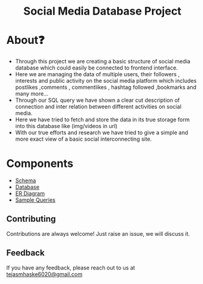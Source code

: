 <h1 align="center">Social Media Database Project</h1>

# About❓
<ul>
<li>Through this project  we are creating a basic structure of social media database which could easily be connected to frontend interface.  </li>
<li>Here we are managing the data of multiple users, their followers  , interests and public activity on the social media platform which includes postlikes ,comments , commentlikes , hashtag followed ,bookmarks and many more... </li>
<li>Through our SQL query we have shown a clear cut description of connection and inter relation between different activities on social media. </li>
<li>Here we have  tried to fetch and store the  data in its true storage form into this database like (img/videos in url) </li>
<li>With our true efforts and research  we have tried to give a simple and more exact view of a basic social interconnecting site.</li>
</ul>

# Components
* [Schema](https://github.com/ssahibsingh/Social-Media-Database-Project/blob/9c3312aaf59acdce09fe6f4857e96b371fa58b40/schema.sql)
* [Database](https://github.com/ssahibsingh/Social-Media-Database-Project/blob/9c3312aaf59acdce09fe6f4857e96b371fa58b40/table_database.sql)
* [ER Diagram](https://github.com/ssahibsingh/Social-Media-Database-Project/blob/9c3312aaf59acdce09fe6f4857e96b371fa58b40/ER%20Diagram.png)
* [Sample Queries](https://github.com/ssahibsingh/Social-Media-Database-Project/blob/9c3312aaf59acdce09fe6f4857e96b371fa58b40/queries.sql)


## Contributing

Contributions are always welcome!
Just raise an issue, we will discuss it.


## Feedback

If you have any feedback, please reach out to us at tejasmhaske6020@gmail.com 

